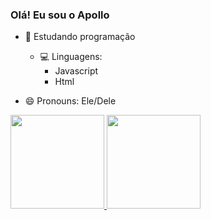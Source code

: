 ### Olá! Eu sou o Apollo

- 🌱 Estudando programação
   - 💻 Linguagens: 
     - Javascript
     - Html

- 😄 Pronouns: Ele/Dele

<div>
  <a href="https://github.com/SrApollo">
    <img height="150em" src="https://github-readme-stats.vercel.app/api?username=SrApollo&show_icons-true&theme=dark&include_all_commits=true&count_private=true"/>
    <img height="150em" src="https://github-readme-stats.vercel.app/api/top-langs/?username=SrApollo&layout=compact&langs_count=16&theme=dark"/>
</div>

##
